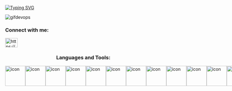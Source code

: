 <link rel="preconnect" href="https://fonts.googleapis.com"><link rel="preconnect" href="https://fonts.gstatic.com" crossorigin><link href="https://fonts.googleapis.com/css2?family=Caveat&display=swap" rel="stylesheet">


<a href="https://git.io/typing-svg"><img src="https://readme-typing-svg.demolab.com?font=caveat&size=35&pause=1000&color=F6F0ED&background=504A4FDA&center=true&vCenter=true&width=900&height=80&lines=Hi%2C+I'm+Juan+Pineda;A+passionate+Developer+from+colombia" alt="Typing SVG" /></a>

![gifdevops](https://user-images.githubusercontent.com/117276310/205516382-b0d6df35-890a-4cf2-838f-c8db68cfecf9.gif)


<h3 align="left">Connect with me:</h3>
<p align="left">
<a href="https://linkedin.com/in/https://www.linkedin.com/in/juan-diego-pineda/" target="blank"><img align="center" src="https://raw.githubusercontent.com/rahuldkjain/github-profile-readme-generator/master/src/images/icons/Social/linked-in-alt.svg" alt="https://www.linkedin.com/in/juan-diego-pineda/" height="30" width="40" /></a>
</p>

<h3 align="center">Languages and Tools:</h3>

<div style="display: flex; align-items: flex-start;"><img src="https://techstack-generator.vercel.app/js-icon.svg" alt="icon" width="65" height="65" />
                                                       <img src="https://techstack-generator.vercel.app/ts-icon.svg" alt="icon" width="65" height="65" />
                                                       <img src="https://techstack-generator.vercel.app/rescript-icon.svg" alt="icon" width="65" height="65" />
                                                       <img src="https://techstack-generator.vercel.app/cpp-icon.svg" alt="icon" width="65" height="65" />
                                                       <img src="https://techstack-generator.vercel.app/csharp-icon.svg" alt="icon" width="65" height="65" />
                                                       <img src="https://techstack-generator.vercel.app/swift-icon.svg" alt="icon" width="65" height="65" />
                                                      
                                                       </div>
                                                    
 <div style="display: flex; align-items: flex-start;">
                                                        <img src="https://techstack-generator.vercel.app/redux-icon.svg" alt="icon" width="65" height="65" />
                                                        <img src="https://techstack-generator.vercel.app/gatsby-icon.svg" alt="icon" width="65" height="65" />
                                                        <img src="https://techstack-generator.vercel.app/sass-icon.svg" alt="icon" width="65" height="65" />
                                                        <img src="https://techstack-generator.vercel.app/storybook-icon.svg" alt="icon" width="65" height="65" />
                                                        <img src="https://techstack-generator.vercel.app/webpack-icon.svg" alt="icon" width="65" height="65" />
                                                        <img src="https://techstack-generator.vercel.app/eslint-icon.svg" alt="icon" width="65" height="65" />
                                                        <img src="https://techstack-generator.vercel.app/prettier-icon.svg" alt="icon" width="65" height="65" />
                                                    </div>
                                                    
<div style="display: flex; align-items: flex-start;">
                                                        <img src="https://techstack-generator.vercel.app/jest-icon.svg" alt="icon" width="65" height="65" />
                                                        <img src="https://techstack-generator.vercel.app/testinglibrary-icon.svg" alt="icon" width="65" height="65" />
                                                        <img src="https://techstack-generator.vercel.app/python-icon.svg" alt="icon" width="65" height="65" />
                                                        <img src="https://techstack-generator.vercel.app/django-icon.svg" alt="icon" width="65" height="65" />
                                                        <img src="https://techstack-generator.vercel.app/graphql-icon.svg" alt="icon" width="65" height="65" />
                                                        <img src="https://techstack-generator.vercel.app/restapi-icon.svg" alt="icon" width="65" height="65" />
                                                        <img src="https://techstack-generator.vercel.app/github-icon.svg" alt="icon" width="65" height="65" />
                                                    </div>
<div style="display: flex; align-items: flex-start;">
                                                        <img src="https://techstack-generator.vercel.app/docker-icon.svg" alt="icon" width="65" height="65" />
                                                        <img src="https://techstack-generator.vercel.app/kubernetes-icon.svg" alt="icon" width="65" height="65" />
                                                        <img src="https://techstack-generator.vercel.app/aws-icon.svg" alt="icon" width="65" height="65" />
                                                        <img src="https://techstack-generator.vercel.app/nginx-icon.svg" alt="icon" width="65" height="65" />
                                                        <img src="https://techstack-generator.vercel.app/mysql-icon.svg" alt="icon" width="65" height="65" />
                                                        <img src="https://techstack-generator.vercel.app/raspberrypi-icon.svg" alt="icon" width="65" height="65" />
                                                        <img src="https://techstack-generator.vercel.app/java-icon.svg" alt="icon" width="65" height="65" />
                                                    </div>

